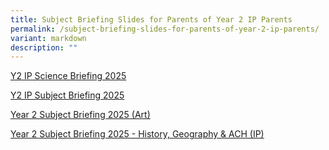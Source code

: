 ```yaml
---
title: Subject Briefing Slides for Parents of Year 2 IP Parents
permalink: /subject-briefing-slides-for-parents-of-year-2-ip-parents/
variant: markdown
description: ""
---
```

<p><a href="/files/Y2_IP_Science_Briefing_2025_July.pdf" rel="noopener nofollow" target="_blank">Y2 IP Science Briefing 2025</a>
</p>
<p><a href="/files/Y2_IP_Subject_Briefing_2025.pdf" rel="noopener nofollow" target="_blank">Y2 IP Subject Briefing 2025</a>
</p>
<p><a href="/files/Year_2_Subject_Briefing_2025__SEC___IP_Art__20250711_1.pdf" rel="noopener nofollow" target="_blank">Year 2 Subject Briefing 2025 (Art)</a>
</p>
<p><a href="/files/Year_2_Subject_Briefing_2025___History__Geography___ACH__IP__2.pdf" rel="noopener nofollow" target="_blank">Year 2 Subject Briefing 2025 - History, Geography &amp; ACH (IP)</a>
</p>